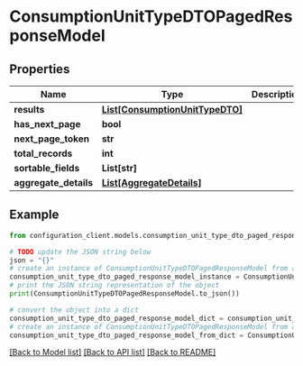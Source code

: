 # ConsumptionUnitTypeDTOPagedResponseModel


## Properties

Name | Type | Description | Notes
------------ | ------------- | ------------- | -------------
**results** | [**List[ConsumptionUnitTypeDTO]**](ConsumptionUnitTypeDTO.md) |  | [optional] 
**has_next_page** | **bool** |  | [optional] 
**next_page_token** | **str** |  | [optional] 
**total_records** | **int** |  | [optional] 
**sortable_fields** | **List[str]** |  | [optional] 
**aggregate_details** | [**List[AggregateDetails]**](AggregateDetails.md) |  | [optional] 

## Example

```python
from configuration_client.models.consumption_unit_type_dto_paged_response_model import ConsumptionUnitTypeDTOPagedResponseModel

# TODO update the JSON string below
json = "{}"
# create an instance of ConsumptionUnitTypeDTOPagedResponseModel from a JSON string
consumption_unit_type_dto_paged_response_model_instance = ConsumptionUnitTypeDTOPagedResponseModel.from_json(json)
# print the JSON string representation of the object
print(ConsumptionUnitTypeDTOPagedResponseModel.to_json())

# convert the object into a dict
consumption_unit_type_dto_paged_response_model_dict = consumption_unit_type_dto_paged_response_model_instance.to_dict()
# create an instance of ConsumptionUnitTypeDTOPagedResponseModel from a dict
consumption_unit_type_dto_paged_response_model_from_dict = ConsumptionUnitTypeDTOPagedResponseModel.from_dict(consumption_unit_type_dto_paged_response_model_dict)
```
[[Back to Model list]](../README.md#documentation-for-models) [[Back to API list]](../README.md#documentation-for-api-endpoints) [[Back to README]](../README.md)


